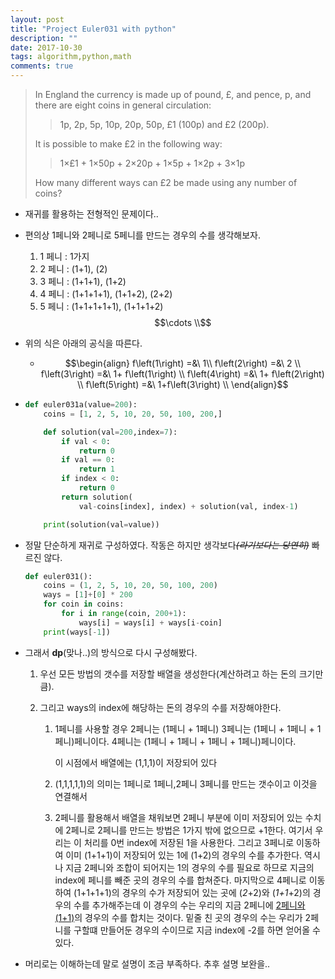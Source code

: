 ```yaml
---
layout: post
title: "Project Euler031 with python"
description: ""
date: 2017-10-30
tags: algorithm,python,math
comments: true
---
```


> In England the currency is made up of pound, £, and pence, p, and there are eight coins in general circulation:
>
> > 1p, 2p, 5p, 10p, 20p, 50p, £1 (100p) and £2 (200p).
>
> It is possible to make £2 in the following way:
>
> > 1×£1 + 1×50p + 2×20p + 1×5p + 1×2p + 3×1p
>
> How many different ways can £2 be made using any number of coins?

- 재귀를 활용하는 전형적인 문제이다..

- 편의상 1페니와 2페니로 5페니를 만드는 경우의 수를 생각해보자.

  1. 1 페니 : 1가지
  2. 2 페니 : (1+1), (2)
  3. 3 페니 : (1+1+1), (1+2)
  4. 4 페니 : (1+1+1+1), (1+1+2), (2+2)
  5. 5 페니 : (1+1+1+1+1), (1+1+1+2) $$\cdots \\$$

- 위의 식은 아래의 공식을 따른다.

  - $$\begin{align}
    	f\left(1\right) =&\  1\\
    	f\left(2\right) =&\  2 \\
    	f\left(3\right) =&\  1+ f\left(1\right) \\
    	f\left(4\right) =&\  1+ f\left(2\right) \\
    	f\left(5\right) =&\  1+f\left(3\right)  \\
    \end{align}$$

- ```python
  def euler031a(value=200):
      coins = [1, 2, 5, 10, 20, 50, 100, 200,]

      def solution(val=200,index=7):
          if val < 0:
              return 0
          if val == 0:
              return 1
          if index < 0:
              return 0
          return solution(
              val-coins[index], index) + solution(val, index-1)

      print(solution(val=value))
  ```

- 정말 단순하게 재귀로 구성하였다. 작동은 하지만 생각보다~~*(라기보다는 당연히)*~~ 빠르진 않다.

  ```python
  def euler031():
      coins = (1, 2, 5, 10, 20, 50, 100, 200)
      ways = [1]+[0] * 200
      for coin in coins:
          for i in range(coin, 200+1):
              ways[i] = ways[i] + ways[i-coin]
      print(ways[-1])
  ```

- 그래서 **dp**(맞나..)의 방식으로 다시 구성해봤다.

  1. 우선 모든 방법의 갯수를 저장할 배열을 생성한다(계산하려고 하는 돈의 크기만큼).

  2. 그리고 ways의 index에 해당하는 돈의 경우의 수를 저장해야한다.  

     1. 1페니를 사용할 경우
        2페니는 (1페니 + 1페니)
        3페니는 (1페니 + 1페니 + 1페니)페니이다.
        4페니는 (1페니 + 1페니 + 1페니 + 1페니)페니이다.

        이 시점에서 배열에는 (1,1,1)이 저장되어 있다

     2. (1,1,1,1,1)의 의미는 1페니로 1페니,2페니 3페니를 만드는 갯수이고 이것을 연결해서

     3. 2페니를 활용해서 배열을 채워보면
        2페니 부분에 이미 저장되어 있는 수치에 2페니로 2페니를 만드는 방법은 1가지 밖에 없으므로 +1한다. 여기서 우리는 이 처리를 0번 index에 저장된 1을 사용한다.
        그리고 3페니로 이동하여 이미 (1+1+1)이 저장되어 있는 1에 (1+2)의 경우의 수를 추가한다. 역시나 지금 2페니와 조합이 되어지는 1의 경우의 수를 필요로 하므로 지금의 index에 페니를 빼준 곳의 경우의 수를 합쳐준다.
        마지막으로 4페니로 이동하여 (1+1+1+1)의 경우의 수가 저장되어 있는 곳에 (*2*+2)와 (*1+1*+2)의 경우의 수를 추가해주는데 이 경우의 수는 우리의 지금 2페니에 <u>2페니와 (1+1)</u>의 경우의 수를 합치는 것이다. 밑줄 친 곳의 경우의 수는 우리가 2페니를 구할떄 만들어둔 경우의 수이므로 지금 index에 -2를 하면 얻어올 수 있다.

- 머리로는 이해하는데 말로 설명이 조금 부족하다. 추후 설명 보완을..
